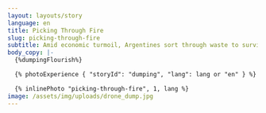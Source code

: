 ```yaml
---
layout: layouts/story
language: en
title: Picking Through Fire
slug: picking-through-fire
subtitle: Amid economic turmoil, Argentines sort through waste to survive.
body_copy: |-
  {%dumpingFlourish%}

  {% photoExperience { "storyId": "dumping", "lang": lang or "en" } %}

  {% inlinePhoto "picking-through-fire", 1, lang %}
image: /assets/img/uploads/drone_dump.jpg
---
```

